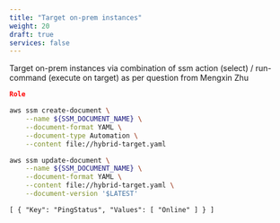 ```yaml
---
title: "Target on-prem instances"
weight: 20
draft: true
services: false
---
```


Target on-prem instances via combination of ssm action (select) / run-command (execute on target) as per question from Mengxin Zhu

```json
Role
```

```bash
aws ssm create-document \
    --name ${SSM_DOCUMENT_NAME} \
    --document-format YAML \
    --document-type Automation \
    --content file://hybrid-target.yaml 

aws ssm update-document \
    --name ${SSM_DOCUMENT_NAME} \
    --document-format YAML \
    --content file://hybrid-target.yaml \
    --document-version '$LATEST'

```

```
[ { "Key": "PingStatus", "Values": [ "Online" ] } ]
```